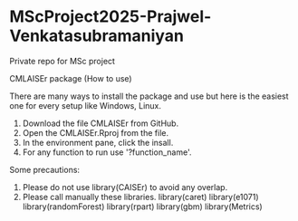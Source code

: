 # MScProject2025-Prajwel-Venkatasubramaniyan
Private repo for MSc project

CMLAISEr package (How to use)

There are many ways to install the package and use but here is the easiest one for every setup like Windows, Linux.

1. Download the file CMLAISEr from GitHub.
2. Open the CMLAISEr.Rproj from the file.
3. In the environment pane, click the insall.
4. For any function to run use '?function_name'.

Some precautions:
1. Please do not use library(CAISEr) to avoid any overlap.
2. Please call manually these libraries.
library(caret)
library(e1071)
library(randomForest)
library(rpart)
library(gbm)
library(Metrics)

